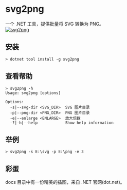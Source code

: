 # svg2png
一个 .NET 工具，提供批量将 SVG 转换为 PNG。  
[![svg2png](https://buildstats.info/nxhub/svg2png)](https://www.nuget.org/packages/svg2png/)

## 安装
```
> dotnet tool install -g svg2png
```

## 查看帮助
```
> svg2png -h
Usage: svg2png [options]

Options:
  -s|--svg-dir <SVG_DIR>  SVG 图片目录
  -p|--png-dir <PNG_DIR>  PNG 图片目录
  -e|--enlarge <ENLARGE>  放大倍数
  -?|-h|--help            Show help information
```

## 举例
```
> svg2png -s E:\svg -p E:\png -e 3
```

## 彩蛋
docs 目录中有一份精美的插图，来自 .NET 官网(dot.net)。
